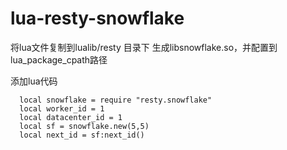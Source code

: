 # lua-resty-snowflake

将lua文件复制到lualib/resty 目录下
生成libsnowflake.so，并配置到lua_package_cpath路径


添加lua代码
```
  local snowflake = require "resty.snowflake"  
  local worker_id = 1
  local datacenter_id = 1
  local sf = snowflake.new(5,5)
  local next_id = sf:next_id()
```
